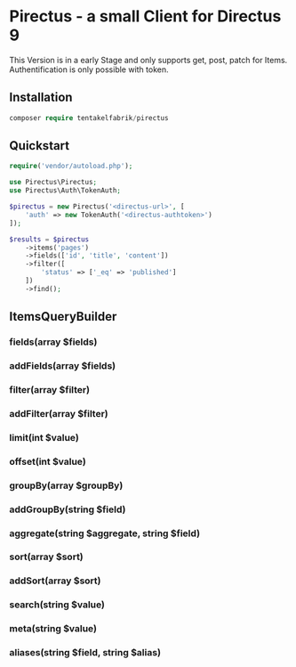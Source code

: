 # Pirectus - a small Client for Directus 9

This Version is in a early Stage and only supports get, post, patch for Items. Authentification is only possible with token.

## Installation

```php
composer require tentakelfabrik/pirectus
```

## Quickstart

```php
require('vendor/autoload.php');

use Pirectus\Pirectus;
use Pirectus\Auth\TokenAuth;

$pirectus = new Pirectus('<directus-url>', [
    'auth' => new TokenAuth('<directus-authtoken>')
]);
```

```php
$results = $pirectus
    ->items('pages')
    ->fields(['id', 'title', 'content'])
    ->filter([
        'status' => ['_eq' => 'published']
    ])
    ->find();
```

## ItemsQueryBuilder

### fields(array $fields)
### addFields(array $fields)
### filter(array $filter)
### addFilter(array $filter)
### limit(int $value)
### offset(int $value)
### groupBy(array $groupBy)
### addGroupBy(string $field)
### aggregate(string $aggregate, string $field)
### sort(array $sort)
### addSort(array $sort)
### search(string $value)
### meta(string $value)
### aliases(string $field, string $alias)